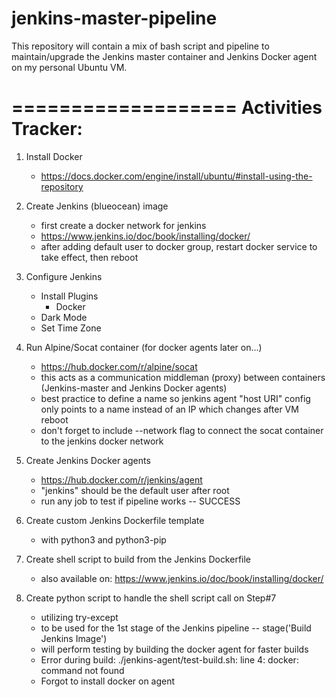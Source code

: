 # jenkins-master-pipeline
This repository will contain a mix of bash script and pipeline to maintain/upgrade the Jenkins master container and Jenkins Docker agent on my personal Ubuntu VM.


===================
Activities Tracker:
===================

1. Install Docker
    - https://docs.docker.com/engine/install/ubuntu/#install-using-the-repository

2. Create Jenkins (blueocean) image
    - first create a docker network for jenkins
    - https://www.jenkins.io/doc/book/installing/docker/
    - after adding default user to docker group, restart docker service to take effect, then reboot

3. Configure Jenkins
    - Install Plugins
        - Docker
    - Dark Mode
    - Set Time Zone

4. Run Alpine/Socat container (for docker agents later on...)
    - https://hub.docker.com/r/alpine/socat
    - this acts as a communication middleman (proxy) between containers (Jenkins-master and Jenkins Docker agents)
    - best practice to define a name so jenkins agent "host URI" config only points to a name instead of an IP which changes after VM reboot
    - don't forget to include --network flag to connect the socat container to the jenkins docker network

5. Create Jenkins Docker agents    
    - https://hub.docker.com/r/jenkins/agent
    - "jenkins" should be the default user after root
    - run any job to test if pipeline works -- SUCCESS

6. Create custom Jenkins Dockerfile template
    - with python3 and python3-pip

7. Create shell script to build from the Jenkins Dockerfile
    - also available on: https://www.jenkins.io/doc/book/installing/docker/

8. Create python script to handle the shell script call on Step#7
    - utilizing try-except
    - to be used for the 1st stage of the Jenkins pipeline -- stage('Build Jenkins Image')
    - will perform testing by building the docker agent for faster builds
    - Error during build: ./jenkins-agent/test-build.sh: line 4: docker: command not found
    - Forgot to install docker on agent


